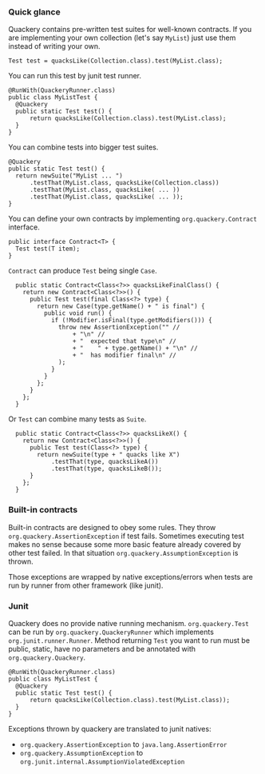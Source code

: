 
### Quick glance

Quackery contains pre-written test suites for well-known contracts.
If you are implementing your own collection (let's say `MyList`)
just use them instead of writing your own.

    Test test = quacksLike(Collection.class).test(MyList.class);

You can run this test by junit test runner.

    @RunWith(QuackeryRunner.class)
    public class MyListTest {
      @Quackery
      public static Test test() {
          return quacksLike(Collection.class).test(MyList.class);
      }
    }

You can combine tests into bigger test suites.

    @Quackery
    public static Test test() {
      return newSuite("MyList ... ")
          .testThat(MyList.class, quacksLike(Collection.class))
          .testThat(MyList.class, quacksLike( ... ))
          .testThat(MyList.class, quacksLike( ... ));
    }

You can define your own contracts by implementing `org.quackery.Contract` interface.

    public interface Contract<T> {
      Test test(T item);
    }

`Contract` can produce `Test` being single `Case`.

      public static Contract<Class<?>> quacksLikeFinalClass() {
        return new Contract<Class<?>>() {
          public Test test(final Class<?> type) {
            return new Case(type.getName() + " is final") {
              public void run() {
                if (!Modifier.isFinal(type.getModifiers())) {
                  throw new AssertionException("" //
                      + "\n" //
                      + "  expected that type\n" //
                      + "    " + type.getName() + "\n" //
                      + "  has modifier final\n" //
                  );
                }
              }
            };
          }
        };
      }

Or `Test` can combine many tests as `Suite`.

      public static Contract<Class<?>> quacksLikeX() {
        return new Contract<Class<?>>() {
          public Test test(Class<?> type) {
            return newSuite(type + " quacks like X")
                .testThat(type, quacksLikeA())
                .testThat(type, quacksLikeB());
          }
        };
      }

### Built-in contracts

Built-in contracts are designed to obey some rules.
They throw `org.quackery.AssertionException` if test fails.
Sometimes executing test makes no sense because some more basic feature already covered by other test failed.
In that situation `org.quackery.AssumptionException` is thrown.

Those exceptions are wrapped by native exceptions/errors
when tests are run by runner from other framework (like junit).

### Junit

Quackery does no provide native running mechanism.
`org.quackery.Test` can be run by `org.quackery.QuackeryRunner` which implements `org.junit.runner.Runner`.
Method returning `Test` you want to run must be public, static, have no parameters and be annotated with `org.quackery.Quackery`.

    @RunWith(QuackeryRunner.class)
    public class MyListTest {
      @Quackery
      public static Test test() {
          return quacksLike(Collection.class).test(MyList.class));
      }
    }

Exceptions thrown by quackery are translated to junit natives:
  - `org.quackery.AssertionException` to `java.lang.AssertionError`
  - `org.quackery.AssumptionException` to `org.junit.internal.AssumptionViolatedException`

